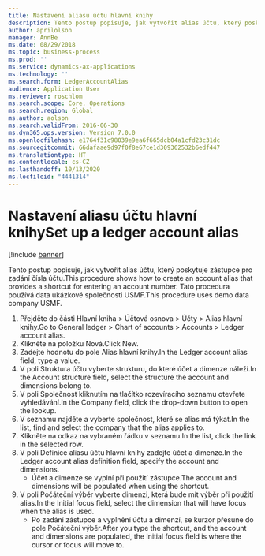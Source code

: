 ```yaml
---
title: Nastavení aliasu účtu hlavní knihy
description: Tento postup popisuje, jak vytvořit alias účtu, který poskytuje zástupce pro zadání čísla účtu.
author: aprilolson
manager: AnnBe
ms.date: 08/29/2018
ms.topic: business-process
ms.prod: ''
ms.service: dynamics-ax-applications
ms.technology: ''
ms.search.form: LedgerAccountAlias
audience: Application User
ms.reviewer: roschlom
ms.search.scope: Core, Operations
ms.search.region: Global
ms.author: aolson
ms.search.validFrom: 2016-06-30
ms.dyn365.ops.version: Version 7.0.0
ms.openlocfilehash: e1764f31c98039e9ea6f665dcb04a1cfd23c31dc
ms.sourcegitcommit: 66dafaae9d97f0f8e67ce1d309362532b6edf447
ms.translationtype: HT
ms.contentlocale: cs-CZ
ms.lasthandoff: 10/13/2020
ms.locfileid: "4441314"
---
```

# <a name="set-up-a-ledger-account-alias"></a><span data-ttu-id="68f85-103">Nastavení aliasu účtu hlavní knihy</span><span class="sxs-lookup"><span data-stu-id="68f85-103">Set up a ledger account alias</span></span>

[!include [banner](../../includes/banner.md)]

<span data-ttu-id="68f85-104">Tento postup popisuje, jak vytvořit alias účtu, který poskytuje zástupce pro zadání čísla účtu.</span><span class="sxs-lookup"><span data-stu-id="68f85-104">This procedure shows how to create an account alias that provides a shortcut for entering an account number.</span></span> <span data-ttu-id="68f85-105">Tato procedura používá data ukázkové společnosti USMF.</span><span class="sxs-lookup"><span data-stu-id="68f85-105">This procedure uses demo data company USMF.</span></span>

1. <span data-ttu-id="68f85-106">Přejděte do části Hlavní kniha > Účtová osnova > Účty > Alias hlavní knihy.</span><span class="sxs-lookup"><span data-stu-id="68f85-106">Go to General ledger > Chart of accounts > Accounts > Ledger account alias.</span></span>
2. <span data-ttu-id="68f85-107">Klikněte na položku Nová.</span><span class="sxs-lookup"><span data-stu-id="68f85-107">Click New.</span></span>
3. <span data-ttu-id="68f85-108">Zadejte hodnotu do pole Alias hlavní knihy.</span><span class="sxs-lookup"><span data-stu-id="68f85-108">In the Ledger account alias field, type a value.</span></span>
4. <span data-ttu-id="68f85-109">V poli Struktura účtu vyberte strukturu, do které účet a dimenze náleží.</span><span class="sxs-lookup"><span data-stu-id="68f85-109">In the Account structure field, select the structure the account and dimensions belong to.</span></span>
5. <span data-ttu-id="68f85-110">V poli Společnost kliknutím na tlačítko rozevíracího seznamu otevřete vyhledávání.</span><span class="sxs-lookup"><span data-stu-id="68f85-110">In the Company field, click the drop-down button to open the lookup.</span></span>
6. <span data-ttu-id="68f85-111">V seznamu najděte a vyberte společnost, které se alias má týkat.</span><span class="sxs-lookup"><span data-stu-id="68f85-111">In the list, find and select the company that the alias applies to.</span></span>
7. <span data-ttu-id="68f85-112">Klikněte na odkaz na vybraném řádku v seznamu.</span><span class="sxs-lookup"><span data-stu-id="68f85-112">In the list, click the link in the selected row.</span></span>
8. <span data-ttu-id="68f85-113">V poli Definice aliasu účtu hlavní knihy zadejte účet a dimenze.</span><span class="sxs-lookup"><span data-stu-id="68f85-113">In the Ledger account alias definition field, specify the account and dimensions.</span></span>
    * <span data-ttu-id="68f85-114">Účet a dimenze se vyplní při použití zástupce.</span><span class="sxs-lookup"><span data-stu-id="68f85-114">The account and dimensions will be populated when using the shortcut.</span></span>  
9. <span data-ttu-id="68f85-115">V poli Počáteční výběr vyberte dimenzi, která bude mít výběr při použití alias.</span><span class="sxs-lookup"><span data-stu-id="68f85-115">In the Initial focus field, select the dimension that will have focus when the alias is used.</span></span>
    * <span data-ttu-id="68f85-116">Po zadání zástupce a vyplnění účtu a dimenzí, se kurzor přesune do pole Počáteční výběr.</span><span class="sxs-lookup"><span data-stu-id="68f85-116">After you type the shortcut, and the account and dimensions are populated, the Initial focus field is where the cursor or focus will move to.</span></span>  

